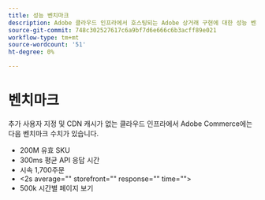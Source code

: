 ```yaml
---
title: 성능 벤치마크
description: Adobe 클라우드 인프라에서 호스팅되는 Adobe 상거래 구현에 대한 성능 벤치마크를 검토합니다.
source-git-commit: 748c302527617c6a9bf7d6e666c6b3acff89e021
workflow-type: tm+mt
source-wordcount: '51'
ht-degree: 0%

---
```



# 벤치마크

추가 사용자 지정 및 CDN 캐시가 없는 클라우드 인프라에서 Adobe Commerce에는 다음 벤치마크 수치가 있습니다.

- 200M 유효 SKU
- 300ms 평균 API 응답 시간
- 시속 1,700주문
- &lt;2s average=&quot;&quot; storefront=&quot;&quot; response=&quot;&quot; time=&quot;&quot;>
- 500k 시간별 페이지 보기
